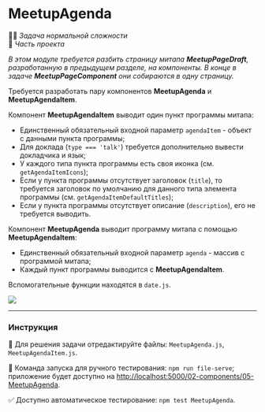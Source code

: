 # MeetupAgenda

👷🏻 _Задача нормальной сложности_<br />
💼 _Часть проекта_

<!--start_statement-->
*В этом модуле требуется разбить страницу митапа **MeetupPageDraft**, разработанную в предыдущем разделе, на компоненты. В конце в задаче **MeetupPageComponent** они собираются в одну страницу.*

Требуется разработать пару компонентов **MeetupAgenda** и **MeetupAgendaItem**.

Компонент **MeetupAgendaItem** выводит один пункт программы митапа:
- Единственный обязательный входной параметр `agendaItem` - объект с данными пункта программы;
- Для доклада (`type === 'talk'`) требуется дополнительно вывести докладчика и язык;
- У каждого типа пункта программы есть своя иконка (см. `getAgendaItemIcons`);
- Если у пункта программы отсутствует заголовок (`title`), то требуется заголовок по умолчанию для данного типа элемента программы (см. `getAgendaItemDefaultTitles`);
- Если у пункта программы отсутствует описание (`description`), его не требуется выводить.

Компонент **MeetupAgenda** выводит программу митапа с помощью **MeetupAgendaItem**:
- Единственный обязательный входной параметр `agenda` - массив с программой митапа;
- Каждый пункт программы выводится с **MeetupAgendaItem**. 

Вспомогательные функции находятся в `date.js`.

<img src="https://i.imgur.com/3MYSEun.png" style="max-width: 100%" />
<!--end_statement-->

---

### Инструкция

📝 Для решения задачи отредактируйте файлы: `MeetupAgenda.js`, `MeetupAgendaItem.js`.

🚀 Команда запуска для ручного тестирования: `npm run file-serve`;<br>
приложение будет доступно на [http://localhost:5000/02-components/05-MeetupAgenda](http://localhost:5000/02-components/05-MeetupAgenda).

✅ Доступно автоматическое тестирование: `npm test MeetupAgenda`.
